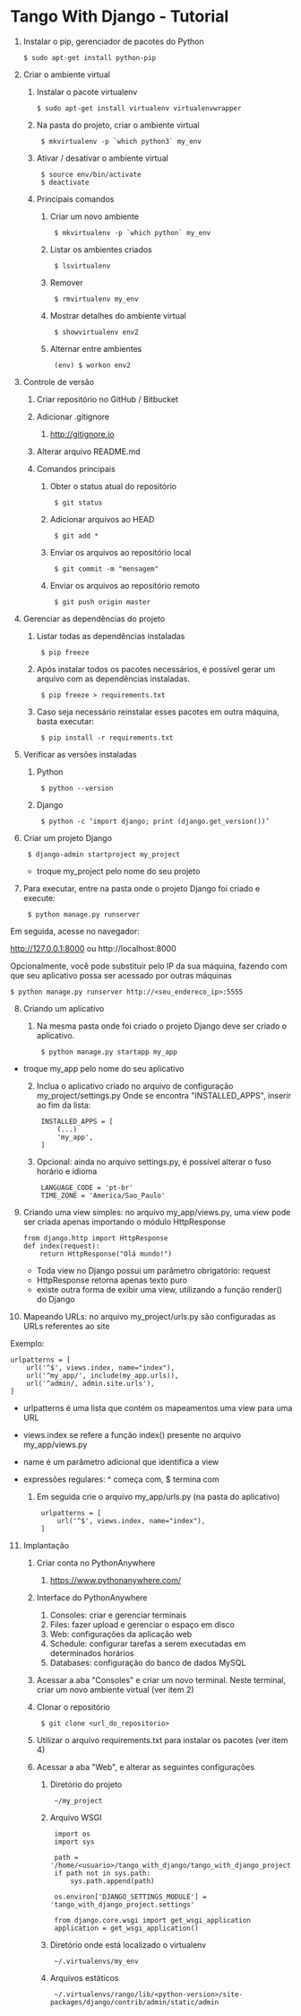# Tango With Django - Tutorial

1.  Instalar o pip, gerenciador de pacotes do Python

        $ sudo apt-get install python-pip

2.  Criar o ambiente virtual

    1.  Instalar o pacote virtualenv
    
            $ sudo apt-get install virtualenv virtualenvwrapper

    2. Na pasta do projeto, criar o ambiente virtual
	 
	        $ mkvirtualenv -p `which python3` my_env

    3. Ativar / desativar o ambiente virtual
	
            $ source env/bin/activate
            $ deactivate
    
    4. Principais comandos
        
        1. Criar um novo ambiente
            
                $ mkvirtualenv -p `which python` my_env
                       
        2. Listar os ambientes criados
            
                $ lsvirtualenv

        3. Remover
            
                $ rmvirtualenv my_env

        4. Mostrar detalhes do ambiente virtual
            
                $ showvirtualenv env2

        5. Alternar entre ambientes
            
                (env) $ workon env2

3.  Controle de versão
 
    1. Criar repositório no GitHub / Bitbucket
    
    2. Adicionar .gitignore
        1.  http://gitignore.io
    
    3. Alterar arquivo README.md
    
    4. Comandos principais
        1. Obter o status atual do repositório

                $ git status
        2. Adicionar arquivos ao HEAD

                $ git add *
            
        3. Enviar os arquivos ao repositório local

                $ git commit -m "mensagem" 

        4. Enviar os arquivos ao repositório remoto

                $ git push origin master 


4. Gerenciar as dependências do projeto

    1. Listar todas as dependências instaladas
	
	        $ pip freeze

    2. Após instalar todos os pacotes necessários, é possível gerar um arquivo com as dependências instaladas.
	
	        $ pip freeze > requirements.txt

    3. Caso seja necessário reinstalar esses pacotes em outra máquina, basta executar:
	
	        $ pip install -r requirements.txt

5.  Verificar as versões instaladas
    1. Python
	
	        $ python --version

    2. Django
	
	        $ python -c ‘import django; print (django.get_version())’

6. Criar um projeto Django
	
	    $ django-admin startproject my_project
	* troque my_project pelo nome do seu projeto

7. Para executar, entre na pasta onde o projeto Django foi criado e execute:
	
	    $ python manage.py runserver

Em seguida, acesse no navegador: 

http://127.0.0.1:8000 ou http://localhost:8000
	
Opcionalmente, você pode substituir pelo IP da sua máquina, fazendo com que seu aplicativo possa ser acessado por outras máquinas

    $ python manage.py runserver http://<seu_endereco_ip>:5555

8.  Criando um aplicativo 

    1. Na mesma pasta onde foi criado o projeto Django deve ser criado o aplicativo.

            $ python manage.py startapp my_app
		
 * troque my_app pelo nome do seu aplicativo

    2. Inclua o aplicativo criado no arquivo de configuração my_project/settings.py
Onde se encontra "INSTALLED_APPS", inserir ao fim da lista:
	
	        INSTALLED_APPS = [
		        (...)
		        'my_app',
	        ]

    3. Opcional: ainda no arquivo settings.py, é possível alterar o fuso horário e idioma
    
            LANGUAGE_CODE = 'pt-br'
            TIME_ZONE = 'America/Sao_Paulo'

9.  Criando uma view simples: no arquivo my_app/views.py, uma view pode ser criada apenas importando o módulo HttpResponse

        from django.http import HttpResponse
        def index(request):
            return HttpResponse("Olá mundo!")

	* Toda view no Django possui um parâmetro obrigatório: request
	* HttpResponse retorna apenas texto puro
	* existe outra forma de exibir uma view, utilizando a função render() do Django

10. Mapeando URLs: no arquivo my_project/urls.py são configuradas as URLs referentes ao site

Exemplo:

    urlpatterns = [
        url('^$', views.index, name="index"), 
        url('^my_app/', include(my_app.urls)), 
        url('^admin/, admin.site.urls'),
    ]


* urlpatterns é uma lista que contém os mapeamentos uma view para uma URL
* views.index se refere a função index() presente no arquivo my_app/views.py
* name é um parâmetro adicional que identifica a view
* expressões regulares:
    ^ começa com, $ termina com

    1. Em seguida crie o arquivo my_app/urls.py (na pasta do aplicativo)

            urlpatterns = [
                url('^$', views.index, name="index"), 
            ]

11. Implantação

    1. Criar conta no PythonAnywhere
        1. https://www.pythonanywhere.com/
        
    2. Interface do PythonAnywhere
        1. Consoles: criar e gerenciar terminais 
        2. Files: fazer upload e gerenciar o espaço em disco
        3. Web: configurações da aplicação web
        4. Schedule: configurar tarefas a serem executadas em determinados horários
        5. Databases: configuração do banco de dados MySQL
    
    3. Acessar a aba "Consoles" e criar um novo terminal. Neste terminal, criar um novo ambiente virtual (ver item 2)
    
    4. Clonar o repositório
    
            $ git clone <url_do_repositorio>
    
    5. Utilizar o arquivo requirements.txt para instalar os pacotes (ver item 4)
    
    6. Acessar a aba "Web", e alterar as seguintes configurações
        1. Diretório do projeto
        
                ~/my_project

        2. Arquivo WSGI
        
                import os
                import sys

                path = '/home/<usuario>/tango_with_django/tango_with_django_project'
                if path not in sys.path:
                    sys.path.append(path)
                
                os.environ['DJANGO_SETTINGS_MODULE'] = 'tango_with_django_project.settings'
                
                from django.core.wsgi import get_wsgi_application
                application = get_wsgi_application()
 
        3. Diretório onde está localizado o virtualenv
        
                ~/.virtualenvs/my_env

        4. Arquivos estáticos
                
                ~/.virtualenvs/rango/lib/<python-version>/site-packages/django/contrib/admin/static/admin
 
        
